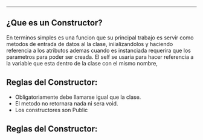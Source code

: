 
---
## ¿Que es un Constructor?
En terminos simples es una funcion que su principal trabajo es servir como metodos de entrada de datos al la clase, iniializandolos y haciendo referencia a los atributos
ademas cuando es instanciada requerira que los parametros para poder ser creada. El self se usaria para hacer referencia a la variable que esta dentro de la clase con el mismo nombre,


## Reglas del Constructor:

- Obligatoriamente debe llamarse igual que la clase.
- El metodo no retornara nada ni sera void.
- Los constructores son Public

## Reglas del Constructor:

```csharp

```
